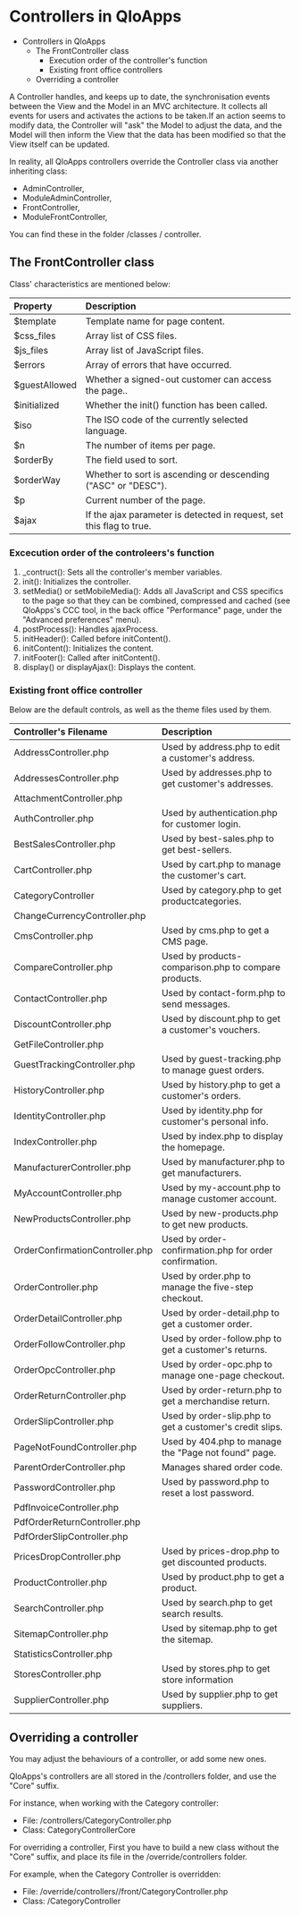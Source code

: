 # **Controllers in QloApps**

- Controllers in QloApps
     - The FrontController class
          - Execution order of the controller's function
          - Existing front office controllers
     - Overriding a controller     

A Controller handles, and keeps up to date, the synchronisation events between the View and the Model in an MVC architecture. It collects all events for users and activates the actions to be taken.If an action seems to modify data, the Controller will "ask" the Model to adjust the data, and the Model will then inform the View that the data has been modified so that the View itself can be updated.

In reality, all QloApps controllers override the Controller class via another inheriting class:

- AdminController,
- ModuleAdminController,
- FrontController,
- ModuleFrontController,

You can find these in the folder /classes / controller.


## **The FrontController class**

Class' characteristics are mentioned below:

|Property| Description|
|:-------|:-----------|
|$template|Template name for page content.|
|$css_files|Array list of CSS files.|
|$js_files|Array list of JavaScript files.|
|$errors|Array of errors that have occurred.|
|$guestAllowed|Whether a signed-out customer can access the page..|
|$initialized|Whether the init() function has been called.|
|$iso|	The ISO code of the currently selected language.|
|$n|The number of items per page.|
|$orderBy|The field used to sort.|
|$orderWay|Whether to sort is ascending or descending ("ASC" or "DESC").|
|$p|Current number of the page.|
|$ajax|If the ajax parameter is detected in request, set this flag to true.|

### **Excecution order of the controleers's function**
1. _contruct(): Sets all the controller's member variables.
2. init(): Initializes the controller.
3. setMedia() or setMobileMedia(): Adds all JavaScript and CSS specifics to the page so that they can be combined, compressed and cached (see QloApps's CCC tool, in the back office "Performance" page, under the "Advanced preferences" menu).
4. postProcess(): Handles ajaxProcess.
5. initHeader(): Called before initContent().
6. initContent(): Initializes the content.
7. initFooter(): Called after initContent().
8. display() or displayAjax(): Displays the content.

### **Existing front office controller**
Below are the default controls, as well as the theme files used by them.

|Controller's Filename| Description|
|:--------------------|:-----------|
|AddressController.php|Used by address.php to edit a customer's address.|
|AddressesController.php|Used by addresses.php to get customer's addresses.|
|AttachmentController.php| |
|AuthController.php|Used by authentication.php for customer login.|
|BestSalesController.php|Used by best-sales.php to get best-sellers.|
|CartController.php|Used by cart.php to manage the customer's cart.|
|CategoryController|Used by category.php to get productcategories.|
|ChangeCurrencyController.php| |
|CmsController.php|Used by cms.php to get a CMS page.|
|CompareController.php|Used by products-comparison.php to compare products.|
|ContactController.php|Used by contact-form.php to send messages.|
|DiscountController.php|Used by discount.php to get a customer's vouchers.|
|GetFileController.php|	|
|GuestTrackingController.php|Used by guest-tracking.php to manage guest orders.|
|HistoryController.php|Used by history.php to get a customer's orders.|
|IdentityController.php|Used by identity.php for customer's personal info.|
|IndexController.php|Used by index.php to display the homepage.|
|ManufacturerController.php|Used by manufacturer.php to get manufacturers.|
|MyAccountController.php|Used by my-account.php to manage customer account.|
|NewProductsController.php|Used by new-products.php to get new products.|
|OrderConfirmationController.php|Used by order-confirmation.php for order confirmation.|
|OrderController.php|Used by order.php to manage the five-step checkout.|
|OrderDetailController.php|Used by order-detail.php to get a customer order.|
|OrderFollowController.php|Used by order-follow.php to get a customer's returns.|
|OrderOpcController.php|Used by order-opc.php to manage one-page checkout.|
|OrderReturnController.php|Used by order-return.php to get a merchandise return.|
|OrderSlipController.php|Used by order-slip.php to get a customer's credit slips.|
|PageNotFoundController.php|Used by 404.php to manage the "Page not found" page.|
|ParentOrderController.php|Manages shared order code.|
|PasswordController.php|Used by password.php to reset a lost password.|
|PdfInvoiceController.php| |	
|PdfOrderReturnController.php| |	 
|PdfOrderSlipController.php| |
|PricesDropController.php|Used by prices-drop.php to get discounted products.|
|ProductController.php|Used by product.php to get a product.|
|SearchController.php|Used by search.php to get search results.|
|SitemapController.php|Used by sitemap.php to get the sitemap.|
|StatisticsController.php|	| 
|StoresController.php|Used by stores.php to get store information|.
|SupplierController.php|Used by supplier.php to get suppliers.|

## **Overriding a controller**
You may adjust the behaviours of a controller, or add some new ones.

QloApps's controllers are all stored in the /controllers folder, and use the "Core" suffix.

For instance, when working with the Category controller:

   - File: /controllers/CategoryController.php
   - Class: CategoryControllerCore

For overriding a controller, First you have to build a new class without the "Core" suffix, and place its file in the /override/controllers folder.

For example, when the Category Controller is overridden:

   - File: /override/controllers//front/CategoryController.php
   - Class: /CategoryController